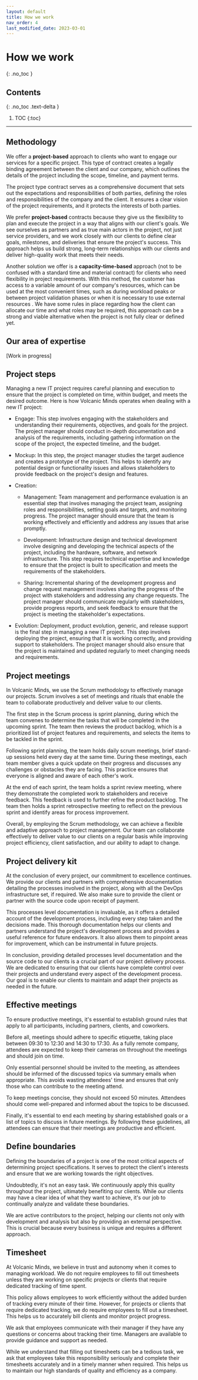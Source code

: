 ```yaml
---
layout: default
title: How we work
nav_order: 4
last_modified_date: 2023-03-01
---
```


# How we work
{: .no_toc }

## Contents
{: .no_toc .text-delta }

1. TOC
{:toc}

---

## Methodology

We offer a **project-based** approach to clients who want to engage our services for a specific project. This type of contract creates a legally binding agreement between the client and our company, which outlines the details of the project including the scope, timeline, and payment terms.

The project type contract serves as a comprehensive document that sets out the expectations and responsibilities of both parties, defining the roles and responsibilities of the company and the client. It ensures a clear vision of the project requirements, and it protects the interests of both parties.

We prefer **project-based** contracts because they give us the flexibility to plan and execute the project in a way that aligns with our client's goals. We see ourselves as partners and as true main actors in the project, not just service providers, and we work closely with our clients to define clear goals, milestones, and deliveries that ensure the project's success. This approach helps us build strong, long-term relationships with our clients and deliver high-quality work that meets their needs.

Another solution we offer is a **capacity-time-based** approach (not to be confused with a standard time and material contract) for clients who need flexibility in project requirements. With this method, the customer has access to a variable amount of our company's resources, which can be used at the most convenient times, such as during workload peaks or between project validation phases or when it is necessary to use external resources . We have some rules in place regarding how the client can allocate our time and what roles may be required, this approach can be a strong and viable alternative when the project is not fully clear or defined yet.

## Our area of expertise

[Work in progress]

## Project steps

Managing a new IT project requires careful planning and execution to ensure that the project is completed on time, within budget, and meets the desired outcome. Here is how Volcanic Minds operates when dealing with a new IT project:

- Engage: This step involves engaging with the stakeholders and understanding their requirements, objectives, and goals for the project. The project manager should conduct in-depth documentation and analysis of the requirements, including gathering information on the scope of the project, the expected timeline, and the budget.

- Mockup: In this step, the project manager studies the target audience and creates a prototype of the project. This helps to identify any potential design or functionality issues and allows stakeholders to provide feedback on the project's design and features.

- Creation:
    - Management: Team management and performance evaluation is an essential step that involves managing the project team, assigning roles and responsibilities, setting goals and targets, and monitoring progress. The project manager should ensure that the team is working effectively and efficiently and address any issues that arise promptly.

    - Development: Infrastructure design and technical development involve designing and developing the technical aspects of the project, including the hardware, software, and network infrastructure. This step requires technical expertise and knowledge to ensure that the project is built to specification and meets the requirements of the stakeholders.

    - Sharing: Incremental sharing of the development progress and change request management involves sharing the progress of the project with stakeholders and addressing any change requests. The project manager should communicate regularly with stakeholders, provide progress reports, and seek feedback to ensure that the project is meeting the stakeholder's expectations.

- Evolution: Deployment, product evolution, generic, and release support is the final step in managing a new IT project. This step involves deploying the project, ensuring that it is working correctly, and providing support to stakeholders. The project manager should also ensure that the project is maintained and updated regularly to meet changing needs and requirements.

## Project meetings

In Volcanic Minds, we use the Scrum methodology to effectively manage our projects. Scrum involves a set of meetings and rituals that enable the team to collaborate productively and deliver value to our clients.

The first step in the Scrum process is sprint planning, during which the team convenes to determine the tasks that will be completed in the upcoming sprint. The team then reviews the product backlog, which is a prioritized list of project features and requirements, and selects the items to be tackled in the sprint.

Following sprint planning, the team holds daily scrum meetings, brief stand-up sessions held every day at the same time. During these meetings, each team member gives a quick update on their progress and discusses any challenges or obstacles they are facing. This practice ensures that everyone is aligned and aware of each other's work.

At the end of each sprint, the team holds a sprint review meeting, where they demonstrate the completed work to stakeholders and receive feedback. This feedback is used to further refine the product backlog. The team then holds a sprint retrospective meeting to reflect on the previous sprint and identify areas for process improvement.

Overall, by employing the Scrum methodology, we can achieve a flexible and adaptive approach to project management. Our team can collaborate effectively to deliver value to our clients on a regular basis while improving project efficiency, client satisfaction, and our ability to adapt to change.

## Project delivery kit

At the conclusion of every project, our commitment to excellence continues. We provide our clients and partners with comprehensive documentation detailing the processes involved in the project, along with all the DevOps infrastructure set, if required. We also make sure to provide the client or partner with the source code upon receipt of payment.

This processes level documentation is invaluable, as it offers a detailed account of the development process, including every step taken and the decisions made. This thorough documentation helps our clients and partners understand the project's development process and provides a useful reference for future endeavors. It also allows them to pinpoint areas for improvement, which can be instrumental in future projects.

In conclusion, providing detailed processes level documentation and the source code to our clients is a crucial part of our project delivery process. We are dedicated to ensuring that our clients have complete control over their projects and understand every aspect of the development process. Our goal is to enable our clients to maintain and adapt their projects as needed in the future.

## Effective meetings

To ensure productive meetings, it's essential to establish ground rules that apply to all participants, including partners, clients, and coworkers.

Before all, meetings should adhere to specific etiquette, taking place between 09:30 to 12:30 and 14:30 to 17:30. As a fully remote company, attendees are expected to keep their cameras on throughout the meetings and should join on time.

Only essential personnel should be invited to the meeting, as attendees should be informed of the discussed topics via summary emails when appropriate. This avoids wasting attendees' time and ensures that only those who can contribute to the meeting attend.

To keep meetings concise, they should not exceed 50 minutes. Attendees should come well-prepared and informed about the topics to be discussed.

Finally, it's essential to end each meeting by sharing established goals or a list of topics to discuss in future meetings. By following these guidelines, all attendees can ensure that their meetings are productive and efficient.

## Define boundaries

Defining the boundaries of a project is one of the most critical aspects of determining project specifications. It serves to protect the client's interests and ensure that we are working towards the right objectives.

Undoubtedly, it's not an easy task. We continuously apply this quality throughout the project, ultimately benefiting our clients. While our clients may have a clear idea of what they want to achieve, it's our job to continually analyze and validate these boundaries.

We are active contributors to the project, helping our clients not only with development and analysis but also by providing an external perspective. This is crucial because every business is unique and requires a different approach.

## Timesheet

At Volcanic Minds, we believe in trust and autonomy when it comes to managing workload. We do not require employees to fill out timesheets unless they are working on specific projects or clients that require dedicated tracking of time spent.

This policy allows employees to work efficiently without the added burden of tracking every minute of their time. However, for projects or clients that require dedicated tracking, we do require employees to fill out a timesheet. This helps us to accurately bill clients and monitor project progress.

We ask that employees communicate with their manager if they have any questions or concerns about tracking their time. Managers are available to provide guidance and support as needed.

While we understand that filling out timesheets can be a tedious task, we ask that employees take this responsibility seriously and complete their timesheets accurately and in a timely manner when required. This helps us to maintain our high standards of quality and efficiency as a company.
